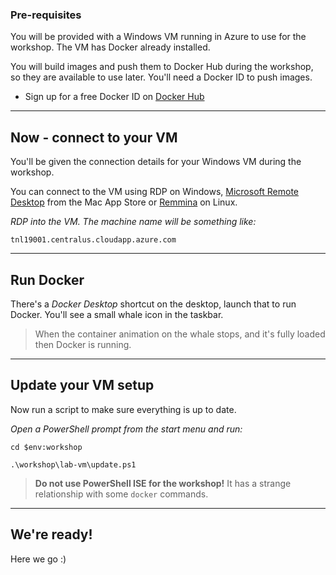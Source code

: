 ﻿### Pre-requisites

You will be provided with a Windows VM running in Azure to use for the workshop. The VM has Docker already installed.

You will build images and push them to Docker Hub during the workshop, so they are available to use later. You'll need a Docker ID to push images.

- Sign up for a free Docker ID on [Docker Hub](https://hub.docker.com)

---

## Now - connect to your VM 

You'll be given the connection details for your Windows VM during the workshop.

You can connect to the VM using RDP on Windows, [Microsoft Remote Desktop](https://itunes.apple.com/us/app/microsoft-remote-desktop-8-0/id715768417) from the Mac App Store or [Remmina](https://github.com/FreeRDP/Remmina/wiki#for-end-users) on Linux.

_RDP into the VM. The machine name will be something like:_

```
tnl19001.centralus.cloudapp.azure.com
```

---

## Run Docker

There's a _Docker Desktop_ shortcut on the desktop, launch that to run Docker. You'll see a small whale icon in the taskbar. 

> When the container animation on the whale stops, and it's fully loaded then Docker is running.

---

## Update your VM setup

Now run a script to make sure everything is up to date.

_Open a PowerShell prompt from the start menu and run:_

```
cd $env:workshop

.\workshop\lab-vm\update.ps1
```

> **Do not use PowerShell ISE for the workshop!** It has a strange relationship with some `docker` commands.

---

## We're ready!

Here we go :)

